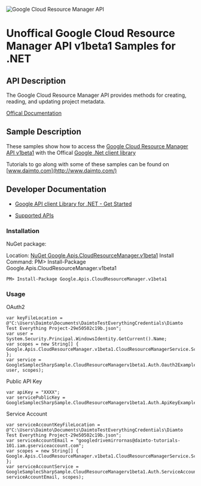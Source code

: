 ﻿![Google Cloud Resource Manager API](http://www.google.com/images/icons/product/search-32.gif)

# Unoffical Google Cloud Resource Manager API v1beta1 Samples for .NET  

## API Description

The Google Cloud Resource Manager API provides methods for creating, reading, and updating project metadata.

[Offical Documentation](https://cloud.google.com/resource-manager)

## Sample Description

These samples show how to access the [Google Cloud Resource Manager API v1beta1](https://cloud.google.com/resource-manager) with the Offical [Google .Net client library](https://github.com/google/google-api-dotnet-client)

Tutorials to go along with some of these samples can be found on [www.daimto.com](http://www.daimto.com/)

## Developer Documentation

* [Google API client Library for .NET - Get Started](https://developers.google.com/api-client-library/dotnet/get_started)

* [Supported APIs](https://developers.google.com/api-client-library/dotnet/apis/)

### Installation

NuGet package:

Location: [NuGet Google.Apis.CloudResourceManager.v1beta1](https://www.nuget.org/packages/Google.Apis.CloudResourceManager.v1beta1)
Install Command: PM>  Install-Package Google.Apis.CloudResourceManager.v1beta1

```
PM> Install-Package Google.Apis.CloudResourceManager.v1beta1
```

### Usage

OAuth2
```
var keyFileLocation = @"C:\Users\Daimto\Documents\DaimtoTestEverythingCredentials\Diamto Test Everything Project-29e50502c19b.json";
var user = System.Security.Principal.WindowsIdentity.GetCurrent().Name;
var scopes = new String[] { Google.Apis.CloudResourceManager.v1beta1.CloudResourceManagerService.Scope.CloudResourceManagerReadonly };
var service = GoogleSamplecSharpSample.CloudResourceManagerv1beta1.Auth.Oauth2Example.GetCloudResourceManagerService(keyFileLocation, user, scopes);
```

Public API Key

```
var apiKey = "XXXX";
var servicePublicKey = GoogleSamplecSharpSample.CloudResourceManagerv1beta1.Auth.ApiKeyExample.GetService(apiKey);
```

Service Account
```
var serviceAccountKeyFileLocation = @"C:\Users\Daimto\Documents\DaimtoTestEverythingCredentials\Diamto Test Everything Project-29e50502c19b.json";
var serviceAccountEmail = "googledrivemirrornas@daimto-tutorials-101.iam.gserviceaccount.com";
var scopes = new String[] { Google.Apis.CloudResourceManager.v1beta1.CloudResourceManagerService.Scope.Calendar };            
var serviceAccountService = GoogleSamplecSharpSample.CloudResourceManagerv1beta1.Auth.ServiceAccountExample.AuthenticateServiceAccount(serviceAccountKeyFileLocation, serviceAccountEmail, scopes);
```
